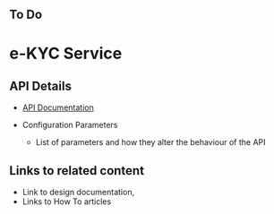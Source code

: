 ## To Do


# e-KYC Service


## API Details
 * [API Documentation](IDA-API-Documentation.md)

* Configuration Parameters
    * List of parameters and how they alter the behaviour of the API

## Links to related content
* Link to design documentation,
* Links to How To articles
